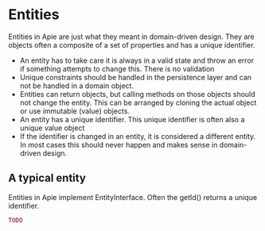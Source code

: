 # Entities
Entities in Apie are just what they meant in domain-driven design. They are objects often a composite of a set of properties and has a unique identifier.
- An entity has to take care it is always in a valid state and throw an error if something attempts to change this. There is no validation
- Unique constraints should be handled in the persistence layer and can not be handled in a domain object. 
- Entities can return objects, but calling methods on those objects should not change the entity. This can be arranged by cloning the actual object or use immutable (value) objects.
- An entity has a unique identifier. This unique identifier is often also a unique value object 
- If the identifier is changed in an entity, it is considered a different entity. In most cases this should never happen and makes sense in domain-driven design.

## A typical entity
Entities in Apie implement EntityInterface. Often the getId() returns a unique identifier.
```php
TODO
```